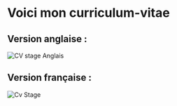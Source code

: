 # Voici mon curriculum-vitae

## Version anglaise :
![CV stage Anglais](https://github.com/Timothe12/Curriculum-Vitae/assets/128182775/810fef09-8394-4953-95c9-c74f313e446a)

## Version française :
![Cv Stage](https://github.com/Timothe12/Curriculum-Vitae/assets/128182775/64dbad00-7924-41a5-8431-5a4fc5a48060)
